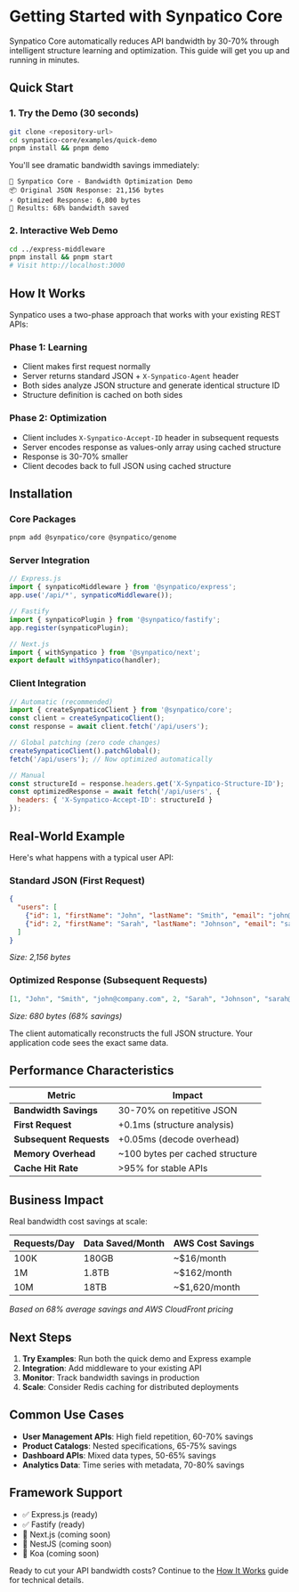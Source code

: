 # Getting Started with Synpatico Core

Synpatico Core automatically reduces API bandwidth by 30-70% through intelligent structure learning and optimization. This guide will get you up and running in minutes.

## Quick Start

### 1. Try the Demo (30 seconds)

```bash
git clone <repository-url>
cd synpatico-core/examples/quick-demo
pnpm install && pnpm demo
```

You'll see dramatic bandwidth savings immediately:
```
🚀 Synpatico Core - Bandwidth Optimization Demo
📦 Original JSON Response: 21,156 bytes
⚡ Optimized Response: 6,800 bytes  
🎉 Results: 68% bandwidth saved
```

### 2. Interactive Web Demo

```bash
cd ../express-middleware
pnpm install && pnpm start
# Visit http://localhost:3000
```

## How It Works

Synpatico uses a two-phase approach that works with your existing REST APIs:

### Phase 1: Learning
- Client makes first request normally
- Server returns standard JSON + `X-Synpatico-Agent` header
- Both sides analyze JSON structure and generate identical structure ID
- Structure definition is cached on both sides

### Phase 2: Optimization  
- Client includes `X-Synpatico-Accept-ID` header in subsequent requests
- Server encodes response as values-only array using cached structure
- Response is 30-70% smaller
- Client decodes back to full JSON using cached structure

## Installation

### Core Packages

```bash
pnpm add @synpatico/core @synpatico/genome
```

### Server Integration

```javascript
// Express.js
import { synpaticoMiddleware } from '@synpatico/express';
app.use('/api/*', synpaticoMiddleware());

// Fastify  
import { synpaticoPlugin } from '@synpatico/fastify';
app.register(synpaticoPlugin);

// Next.js
import { withSynpatico } from '@synpatico/next';
export default withSynpatico(handler);
```

### Client Integration

```javascript
// Automatic (recommended)
import { createSynpaticoClient } from '@synpatico/core';
const client = createSynpaticoClient();
const response = await client.fetch('/api/users');

// Global patching (zero code changes)
createSynpaticoClient().patchGlobal();
fetch('/api/users'); // Now optimized automatically

// Manual
const structureId = response.headers.get('X-Synpatico-Structure-ID');
const optimizedResponse = await fetch('/api/users', {
  headers: { 'X-Synpatico-Accept-ID': structureId }
});
```

## Real-World Example

Here's what happens with a typical user API:

### Standard JSON (First Request)
```json
{
  "users": [
    {"id": 1, "firstName": "John", "lastName": "Smith", "email": "john@company.com"},
    {"id": 2, "firstName": "Sarah", "lastName": "Johnson", "email": "sarah@company.com"}
  ]
}
```
*Size: 2,156 bytes*

### Optimized Response (Subsequent Requests)
```json
[1, "John", "Smith", "john@company.com", 2, "Sarah", "Johnson", "sarah@company.com"]
```
*Size: 680 bytes (68% savings)*

The client automatically reconstructs the full JSON structure. Your application code sees the exact same data.

## Performance Characteristics

| Metric | Impact |
|--------|--------|
| **Bandwidth Savings** | 30-70% on repetitive JSON |
| **First Request** | +0.1ms (structure analysis) |
| **Subsequent Requests** | +0.05ms (decode overhead) |
| **Memory Overhead** | ~100 bytes per cached structure |
| **Cache Hit Rate** | >95% for stable APIs |

## Business Impact

Real bandwidth cost savings at scale:

| Requests/Day | Data Saved/Month | AWS Cost Savings |
|--------------|------------------|------------------|
| 100K | 180GB | ~$16/month |
| 1M | 1.8TB | ~$162/month |
| 10M | 18TB | ~$1,620/month |

*Based on 68% average savings and AWS CloudFront pricing*

## Next Steps

1. **Try Examples**: Run both the quick demo and Express example
2. **Integration**: Add middleware to your existing API
3. **Monitor**: Track bandwidth savings in production
4. **Scale**: Consider Redis caching for distributed deployments

## Common Use Cases

- **User Management APIs**: High field repetition, 60-70% savings
- **Product Catalogs**: Nested specifications, 65-75% savings  
- **Dashboard APIs**: Mixed data types, 50-65% savings
- **Analytics Data**: Time series with metadata, 70-80% savings

## Framework Support

- ✅ Express.js (ready)
- ✅ Fastify (ready)
- 🚧 Next.js (coming soon)
- 🚧 NestJS (coming soon)
- 🚧 Koa (coming soon)

Ready to cut your API bandwidth costs? Continue to the [How It Works](./how-it-works.md) guide for technical details.